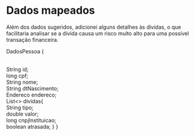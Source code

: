# Dados mapeados
Além dos dados sugeridos, adicionei alguns detalhes às dividas, o que facilitaria analisar se a dívida causa um risco muito alto para uma possível transação financeira.

DadosPessoa {

<br>   String id;
<br>   long cpf;
<br>   String nome;
<br>   String dtNascimento;
<br>   Endereco endereco; 
<br>   List<<Divida>> dividas{
<br>       String tipo;
<br>       double valor;
<br>      long cnpjInstituicao;
<br>       boolean atrasada;
  }
}
